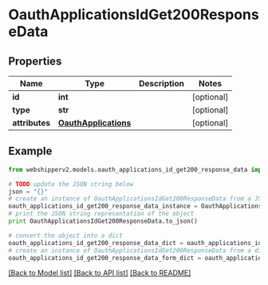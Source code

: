 # OauthApplicationsIdGet200ResponseData


## Properties
Name | Type | Description | Notes
------------ | ------------- | ------------- | -------------
**id** | **int** |  | [optional] 
**type** | **str** |  | [optional] 
**attributes** | [**OauthApplications**](OauthApplications.md) |  | [optional] 

## Example

```python
from webshipperv2.models.oauth_applications_id_get200_response_data import OauthApplicationsIdGet200ResponseData

# TODO update the JSON string below
json = "{}"
# create an instance of OauthApplicationsIdGet200ResponseData from a JSON string
oauth_applications_id_get200_response_data_instance = OauthApplicationsIdGet200ResponseData.from_json(json)
# print the JSON string representation of the object
print OauthApplicationsIdGet200ResponseData.to_json()

# convert the object into a dict
oauth_applications_id_get200_response_data_dict = oauth_applications_id_get200_response_data_instance.to_dict()
# create an instance of OauthApplicationsIdGet200ResponseData from a dict
oauth_applications_id_get200_response_data_form_dict = oauth_applications_id_get200_response_data.from_dict(oauth_applications_id_get200_response_data_dict)
```
[[Back to Model list]](../README.md#documentation-for-models) [[Back to API list]](../README.md#documentation-for-api-endpoints) [[Back to README]](../README.md)


